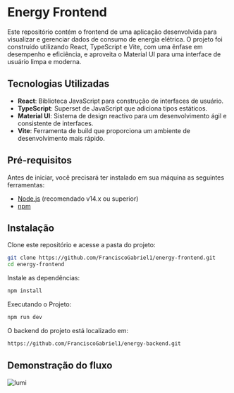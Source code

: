 # Energy Frontend

Este repositório contém o frontend de uma aplicação desenvolvida para visualizar e gerenciar dados de consumo de energia elétrica. O projeto foi construído utilizando React, TypeScript e Vite, com uma ênfase em desempenho e eficiência, e aproveita o Material UI para uma interface de usuário limpa e moderna.

## Tecnologias Utilizadas

- **React**: Biblioteca JavaScript para construção de interfaces de usuário.
- **TypeScript**: Superset de JavaScript que adiciona tipos estáticos.
- **Material UI**: Sistema de design reactivo para um desenvolvimento ágil e consistente de interfaces.
- **Vite**: Ferramenta de build que proporciona um ambiente de desenvolvimento mais rápido.

## Pré-requisitos

Antes de iniciar, você precisará ter instalado em sua máquina as seguintes ferramentas:
- [Node.js](https://nodejs.org/) (recomendado v14.x ou superior)
- [npm](https://www.npmjs.com/)

## Instalação

Clone este repositório e acesse a pasta do projeto:

```bash
git clone https://github.com/FranciscoGabriel1/energy-frontend.git
cd energy-frontend
```

Instale as dependências:
```bash
npm install
```

Executando o Projeto:
```bash
npm run dev
```


O backend do projeto está localizado em:
```bash
https://github.com/FranciscoGabriel1/energy-backend.git
```

## Demonstração do fluxo
![lumi](https://github.com/FranciscoGabriel1/energy-frontend/assets/46074137/f4628062-46c5-4d10-adf9-b761d8dd0ba7)
